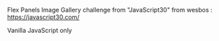 Flex Panels Image Gallery challenge from "JavaScript30" from wesbos : https://javascript30.com/

Vanilla JavaScript only 